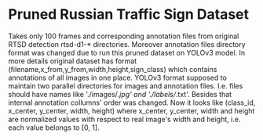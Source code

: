 # Pruned Russian Traffic Sign Dataset

Takes only 100 frames and corresponding annotation files from original RTSD detection rtsd-d1-* directories. 
Moreover annotation files directory format was changed due to run this pruned dataset on YOLOv3 model. 
In more details original dataset has format (filename,x_from,y_from,width,height,sign_class) which contains annotations of all images in one place.
YOLOv3 format supposed to maintain two parallel directories for images and annotation files. I.e. files should have names like './images/*.jpg' and './labels/*.txt'.
Besides that internal annotation collumns' order was changed. 
Now it looks like (class_id, x_center, y_center, width, height) where x_center, y_center, width and height are normalized values with respect to real image's width and height, i.e. each value belongs to [0, 1].
